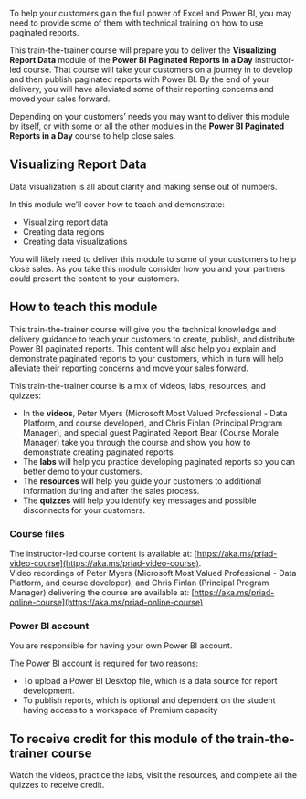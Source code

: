 To help your customers gain the full power of Excel and Power BI, you may need to provide some of them with technical training on how to use paginated reports. 

This train-the-trainer course will prepare you to deliver the **Visualizing Report Data** module of the **Power BI Paginated Reports in a Day** instructor-led course. 
That course will take your customers on a journey in to develop and then publish paginated reports with Power BI. By the end of your delivery, you will have alleviated some of their reporting concerns and moved your sales forward.  

Depending on your customers’ needs you may want to deliver this module by itself, or with some or all  the other modules in the **Power BI Paginated Reports in a Day** course to help close sales.



## Visualizing Report Data

Data visualization is all about clarity and making sense out of numbers.

In this module we’ll cover how to teach and demonstrate:

- Visualizing report data
- Creating data regions
- Creating data visualizations

You will likely need to deliver this module to some of your customers to help close sales. As you take this module consider how you and your partners could present the content to your customers. 

## How to teach this module 
This train-the-trainer course will give you the technical knowledge and delivery guidance to teach your customers to create, publish, and distribute Power BI paginated reports.  This content will also help you explain and demonstrate paginated reports to your customers, which in turn will help alleviate their reporting concerns and move your sales forward.

This train-the-trainer course is a mix of videos, labs, resources, and quizzes:
- In the **videos**, Peter Myers (Microsoft Most Valued Professional - Data Platform, and course developer), and Chris Finlan (Principal Program Manager), and special guest Paginated Report Bear (Course Morale Manager) take you through the course and show you how to demonstrate creating paginated reports.
- The **labs** will help you practice developing paginated reports so you can better demo to your customers.
- The **resources** will help you guide your customers to additional information during and after the sales process.
- The **quizzes** will help you identify key messages and possible disconnects for your customers.

### Course files

The instructor-led course content is available at: [https://aka.ms/priad-video-course](https://aka.ms/priad-video-course).  
Video recordings of Peter Myers (Microsoft Most Valued Professional - Data Platform, and course developer), and Chris Finlan (Principal Program Manager) delivering the course are available at: [https://aka.ms/priad-online-course](https://aka.ms/priad-online-course)

### Power BI account
You are responsible for having your own Power BI account.

The Power BI account is required for two reasons: 
- To upload a Power BI Desktop file, which is a data source for report development. 
- To publish reports, which is optional and dependent on the student having access to a workspace of Premium capacity

## To receive credit for this module of the train-the-trainer course 
Watch the videos, practice the labs, visit the resources, and complete all the quizzes to receive credit.